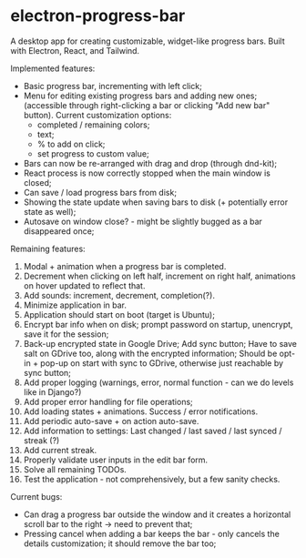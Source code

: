 # electron-progress-bar

A desktop app for creating customizable, widget-like progress bars. Built with Electron, React, and Tailwind.

Implemented features:

- Basic progress bar, incrementing with left click;
- Menu for editing existing progress bars and adding new ones; (accessible through right-clicking a bar or clicking "Add new bar" button). Current customization options:
  - completed / remaining colors;
  - text;
  - % to add on click;
  - set progress to custom value;
- Bars can now be re-arranged with drag and drop (through dnd-kit);
- React process is now correctly stopped when the main window is closed;
- Can save / load progress bars from disk;
- Showing the state update when saving bars to disk (+ potentially error state as well);
- Autosave on window close? - might be slightly bugged as a bar disappeared once;

Remaining features:

1. Modal + animation when a progress bar is completed.
2. Decrement when clicking on left half, increment on right half, animations on hover updated to reflect that.
3. Add sounds: increment, decrement, completion(?).
4. Minimize application in bar.
5. Application should start on boot (target is Ubuntu);
6. Encrypt bar info when on disk; prompt password on startup, unencrypt, save it for the session;
7. Back-up encrypted state in Google Drive; Add sync button; Have to save salt on GDrive too, along with the encrypted information; Should be opt-in + pop-up on start with sync to GDrive, otherwise just reachable by sync button;
8. Add proper logging (warnings, error, normal function - can we do levels like in Django?)
9. Add proper error handling for file operations;
10. Add loading states + animations. Success / error notifications.
11. Add periodic auto-save + on action auto-save.
12. Add information to settings: Last changed / last saved / last synced / streak (?)
13. Add current streak.
14. Properly validate user inputs in the edit bar form.
15. Solve all remaining TODOs.
16. Test the application - not comprehensively, but a few sanity checks.

Current bugs:

- Can drag a progress bar outside the window and it creates a horizontal scroll bar to the right -> need to prevent that;
- Pressing cancel when adding a bar keeps the bar - only cancels the details customization; it should remove the bar too;
